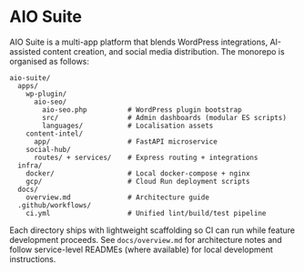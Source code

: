 # AIO Suite

AIO Suite is a multi-app platform that blends WordPress integrations, AI-assisted
content creation, and social media distribution. The monorepo is organised as follows:

```
aio-suite/
  apps/
    wp-plugin/
      aio-seo/
        aio-seo.php          # WordPress plugin bootstrap
        src/                 # Admin dashboards (modular ES scripts)
        languages/           # Localisation assets
    content-intel/
      app/                   # FastAPI microservice
    social-hub/
      routes/ + services/    # Express routing + integrations
  infra/
    docker/                  # Local docker-compose + nginx
    gcp/                     # Cloud Run deployment scripts
  docs/
    overview.md              # Architecture guide
  .github/workflows/
    ci.yml                   # Unified lint/build/test pipeline
```

Each directory ships with lightweight scaffolding so CI can run while feature
development proceeds. See `docs/overview.md` for architecture notes and follow
service-level READMEs (where available) for local development instructions.
